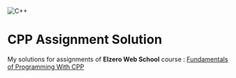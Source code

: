 ![C++](https://www.educative.io/v2api/editorpage/5393602882568192/image/6038586442907648)
# CPP Assignment Solution
My solutions for assignments of **Elzero Web School** course : [Fundamentals of Programming With CPP](https://elzero.org/study/cplusplus-study-plan/)

